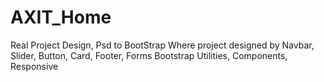 # AXIT_Home
Real Project Design, Psd to BootStrap Where project designed by Navbar, Slider, Button, Card, Footer, Forms Bootstrap Utilities, Components, Responsive
